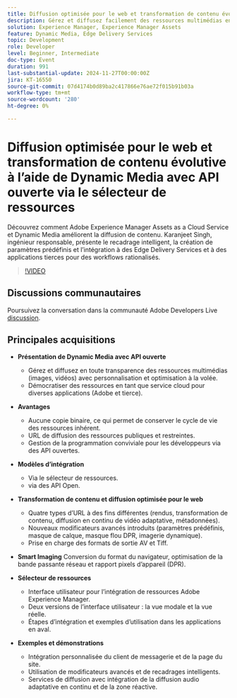 ```yaml
---
title: Diffusion optimisée pour le web et transformation de contenu évolutive à l’aide de Dynamic Media avec API ouverte via le sélecteur de ressources
description: Gérez et diffusez facilement des ressources multimédias enrichies grâce à l’API Open de Dynamic Media, qui permet de personnaliser, d’optimiser et de gérer la programmation de manière conviviale pour les développeurs, avec des modificateurs avancés, l’imagerie dynamique et des modèles d’intégration polyvalents.
solution: Experience Manager, Experience Manager Assets
feature: Dynamic Media, Edge Delivery Services
topic: Development
role: Developer
level: Beginner, Intermediate
doc-type: Event
duration: 991
last-substantial-update: 2024-11-27T00:00:00Z
jira: KT-16550
source-git-commit: 07d4174b0d89ba2c417866e76ae72f015b91b03a
workflow-type: tm+mt
source-wordcount: '280'
ht-degree: 0%

---
```



# Diffusion optimisée pour le web et transformation de contenu évolutive à l’aide de Dynamic Media avec API ouverte via le sélecteur de ressources

Découvrez comment Adobe Experience Manager Assets as a Cloud Service et Dynamic Media améliorent la diffusion de contenu. Karanjeet Singh, ingénieur responsable, présente le recadrage intelligent, la création de paramètres prédéfinis et l’intégration à des Edge Delivery Services et à des applications tierces pour des workflows rationalisés.

>[!VIDEO](https://video.tv.adobe.com/v/3440336/?learn=on&enablevpops)

## Discussions communautaires

Poursuivez la conversation dans la communauté Adobe Developers Live [discussion](https://adobe.ly/3YMhKU9).

## Principales acquisitions

* **Présentation de Dynamic Media avec API ouverte**
   * Gérez et diffusez en toute transparence des ressources multimédias (images, vidéos) avec personnalisation et optimisation à la volée.
   * Démocratiser des ressources en tant que service cloud pour diverses applications (Adobe et tierce).

* **Avantages**
   * Aucune copie binaire, ce qui permet de conserver le cycle de vie des ressources inhérent.
   * URL de diffusion des ressources publiques et restreintes.
   * Gestion de la programmation conviviale pour les développeurs via des API ouvertes.

* **Modèles d’intégration**
   * Via le sélecteur de ressources.
   * via des API Open.

* **Transformation de contenu et diffusion optimisée pour le web**
   * Quatre types d’URL à des fins différentes (rendus, transformation de contenu, diffusion en continu de vidéo adaptative, métadonnées).
   * Nouveaux modificateurs avancés introduits (paramètres prédéfinis, masque de calque, masque flou DPR, imagerie dynamique).
   * Prise en charge des formats de sortie AV et Tiff.

* **Smart Imaging** Conversion du format du navigateur, optimisation de la bande passante réseau et rapport pixels d’appareil (DPR).

* **Sélecteur de ressources**
   * Interface utilisateur pour l’intégration de ressources Adobe Experience Manager.
   * Deux versions de l’interface utilisateur : la vue modale et la vue réelle.
   * Étapes d’intégration et exemples d’utilisation dans les applications en aval.

* **Exemples et démonstrations**
   * Intégration personnalisée du client de messagerie et de la page du site.
   * Utilisation de modificateurs avancés et de recadrages intelligents.
   * Services de diffusion avec intégration de la diffusion audio adaptative en continu et de la zone réactive.
